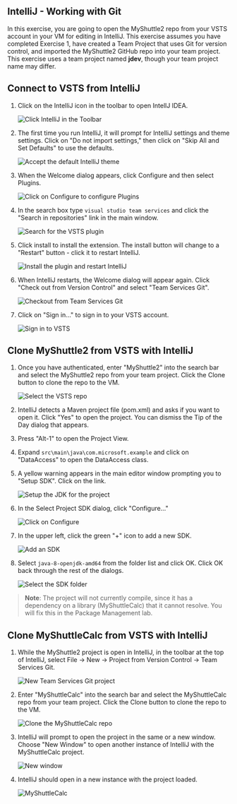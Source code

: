 ## IntelliJ - Working with Git

In this exercise, you are going to open the MyShuttle2 repo from your VSTS account in your VM for editing in IntelliJ.
This exercise assumes you have completed Exercise 1, have created a Team Project that uses Git for version control, and imported the MyShuttle2 GitHub repo into your team project. This exercise uses a team project named **jdev**, though your team project name may differ.

Connect to VSTS from IntelliJ
-----------------------------

1. Click on the IntelliJ icon in the toolbar to open IntellJ IDEA.

    ![Click IntelliJ in the Toolbar](images/intellij-git/click-intellij.png "Click IntelliJ in the Toolbar")

1. The first time you run IntelliJ, it will prompt for IntelliJ settings and theme settings. Click on "Do not import settings," then click on "Skip All and Set Defaults" to use the defaults.

    ![Accept the default IntelliJ theme](images/intellij-git/intellij-defaults.png "Accept the default IntelliJ theme")

1. When the Welcome dialog appears, click Configure and then select Plugins.

    ![Click on Configure to configure Plugins](images/intellij-git/intellij-config-plugins.png "Click on Configure to configure Plugins")

1. In the search box type `visual studio team services` and click the "Search in repositories" link in the main window.

    ![Search for the VSTS plugin](images/intellij-git/intellij-search-vsts.png "Search for the VSTS plugin")

1. Click install to install the extension. The install button will change to a "Restart" button - click it to restart IntelliJ.

    ![Install the plugin and restart IntelliJ](images/intellij-git/intellij-click-install.png "Install the plugin and restart IntelliJ")

1. When IntelliJ restarts, the Welcome dialog will appear again. Click "Check out from Version Control" and select "Team Services Git".

    ![Checkout from Team Services Git](images/intellij-git/intellij-open-from-vsts.png "Checkout from Team Services Git")

1. Click on "Sign in..." to sign in to your VSTS account.

    ![Sign in to VSTS](images/intellij-git/intellij-vsts-signin.png "Sign in to VSTS")

Clone MyShuttle2 from VSTS with IntelliJ
-----------------------------

1. Once you have authenticated, enter "MyShuttle2" into the search bar and select the MyShuttle2 repo from your team project. Click the Clone button to clone the repo to the VM.

    ![Select the VSTS repo](images/intellij-git/intellij-select-repo.png "Select the VSTS repo")

1. IntelliJ detects a Maven project file (pom.xml) and asks if you want to open it. Click "Yes" to open the project. You can dismiss the Tip of the Day dialog that appears.

1. Press "Alt-1" to open the Project View.
1. Expand `src\main\java\com.microsoft.example` and click on "DataAccess" to open the DataAccess class.
1. A yellow warning appears in the main editor window prompting you to "Setup SDK". Click on the link.

    ![Setup the JDK for the project](images/intellij-git/intellij-setup-sdk.png "Setup the JDK for the project")

1. In the Select Project SDK dialog, click "Configure..."

    ![Click on Configure](images/intellij-git/intellij-jdk-configure.png "Click on Configure")

1. In the upper left, click the green "+" icon to add a new SDK.

    ![Add an SDK](images/intellij-git/intellij-add-sdk.png "Add an SDK")

1. Select `java-8-openjdk-amd64` from the folder list and click OK. Click OK back through the rest of the dialogs.

    ![Select the SDK folder](images/intellij-git/intellij-select-sdk.png "Select the SDK folder")

> **Note**: The project will not currently compile, since it has a dependency on a library (MyShuttleCalc) that it cannot resolve. You will fix this in the Package Management lab.

Clone MyShuttleCalc from VSTS with IntelliJ
-----------------------------

1. While the MyShuttle2 project is open in IntelliJ, in the toolbar at the top of IntelliJ, select File -> New -> Project from Version Control -> Team Services Git. 

    ![New Team Services Git project](images/intellij-git/intellij-new-myshuttlecalc-project.png "New Team Services Git project")
    
1. Enter "MyShuttleCalc" into the search bar and select the MyShuttleCalc repo from your team project. Click the Clone button to clone the repo to the VM.
    
    ![Clone the MyShuttleCalc repo](images/intellij-git/intellij-clone-myshuttlecalc.png "Clone the MyShuttleCalc repo")
    
1. IntelliJ will prompt to open the project in the same or a new window. Choose "New Window" to open another instance of IntelliJ with the MyShuttleCalc project. 

    ![New window](images/intellij-git/intellij-new-window.png "New window")

1. IntelliJ should open in a new instance with the project loaded. 

    ![MyShuttleCalc](images/intellij-git/intellij-myshuttlecalc.png "MyShuttleCalc")
